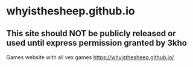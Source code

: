 # whyisthesheep.github.io
## This site should NOT be publicly released or used until express permission granted by 3kho

Games website with all vex games 
https://whyisthesheep.github.io/

